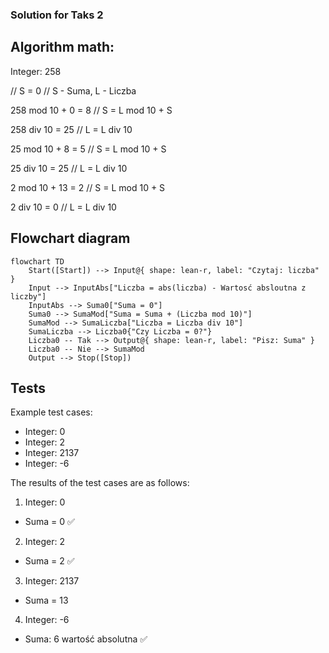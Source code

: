 ### Solution for Taks 2

## Algorithm math:

Integer: 258

// S = 0 // S - Suma, L - Liczba

258 mod 10 + 0 = 8  // S = L mod 10 + S

258 div 10 = 25     // L = L div 10

25 mod 10 + 8 = 5   // S = L mod 10 + S

25 div 10 = 25      // L = L div 10

2 mod 10 + 13 = 2   // S = L mod 10 + S

2 div 10 = 0        // L = L div 10

## Flowchart diagram

```mermaid
flowchart TD
    Start([Start]) --> Input@{ shape: lean-r, label: "Czytaj: liczba" }
    Input --> InputAbs["Liczba = abs(liczba) - Wartosć absloutna z liczby"]
    InputAbs --> Suma0["Suma = 0"]
    Suma0 --> SumaMod["Suma = Suma + (Liczba mod 10)"]
    SumaMod --> SumaLiczba["Liczba = Liczba div 10"]
    SumaLiczba --> Liczba0{"Czy Liczba = 0?"}
    Liczba0 -- Tak --> Output@{ shape: lean-r, label: "Pisz: Suma" }
    Liczba0 -- Nie --> SumaMod
    Output --> Stop([Stop])
```

## Tests

Example test cases:
* Integer: 0
* Integer: 2
* Integer: 2137
* Integer: -6


The results of the test cases are as follows:

1. Integer: 0
* Suma = 0  ✅

2. Integer: 2
* Suma = 2 ✅

3. Integer: 2137
* Suma = 13

4. Integer: -6
* Suma: 6 wartość absolutna ✅